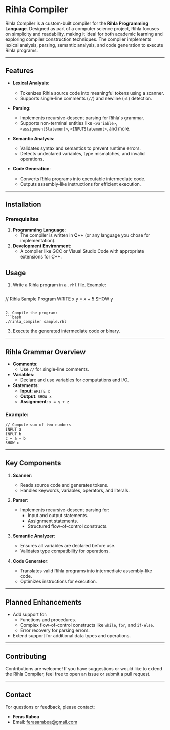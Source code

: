 

# **Rihla Compiler**

Rihla Compiler is a custom-built compiler for the **Rihla Programming Language**. Designed as part of a computer science project, Rihla focuses on simplicity and readability, making it ideal for both academic learning and exploring compiler construction techniques. The compiler implements lexical analysis, parsing, semantic analysis, and code generation to execute Rihla programs.

---

## **Features**

- **Lexical Analysis**:
  - Tokenizes Rihla source code into meaningful tokens using a scanner.
  - Supports single-line comments (`//`) and newline (`nl`) detection.

- **Parsing**:
  - Implements recursive-descent parsing for Rihla's grammar.
  - Supports non-terminal entities like `<variable>`, `<assignmentStatement>`, `<INPUTStatement>`, and more.

- **Semantic Analysis**:
  - Validates syntax and semantics to prevent runtime errors.
  - Detects undeclared variables, type mismatches, and invalid operations.

- **Code Generation**:
  - Converts Rihla programs into executable intermediate code.
  - Outputs assembly-like instructions for efficient execution.

---

## **Installation**

### **Prerequisites**
1. **Programming Language**:
   - The compiler is written in **C++** (or any language you chose for implementation).
2. **Development Environment**:
   - A compiler like GCC or Visual Studio Code with appropriate extensions for C++.


## **Usage**

1. Write a Rihla program in a `.rhl` file. Example:
   ```
// Rihla Sample Program
WRITE x
y = x + 5
SHOW y
   ```

2. Compile the program:
   ```bash
   ./rihla_compiler sample.rhl
   ```

3. Execute the generated intermediate code or binary.

---

## **Rihla Grammar Overview**

- **Comments**:
  - Use `//` for single-line comments.
- **Variables**:
  - Declare and use variables for computations and I/O.
- **Statements**:
  - **Input**: `WRITE x`
  - **Output**: `SHOW x`
  - **Assignment**: `x = y + z`

### Example:
```rhl
// Compute sum of two numbers
INPUT a
INPUT b
c = a + b
SHOW c
```

---

## **Key Components**

1. **Scanner**:
   - Reads source code and generates tokens.
   - Handles keywords, variables, operators, and literals.

2. **Parser**:
   - Implements recursive-descent parsing for:
     - Input and output statements.
     - Assignment statements.
     - Structured flow-of-control constructs.

3. **Semantic Analyzer**:
   - Ensures all variables are declared before use.
   - Validates type compatibility for operations.

4. **Code Generator**:
   - Translates valid Rihla programs into intermediate assembly-like code.
   - Optimizes instructions for execution.

---

## **Planned Enhancements**

- Add support for:
  - Functions and procedures.
  - Complex flow-of-control constructs like `while`, `for`, and `if-else`.
  - Error recovery for parsing errors.
- Extend support for additional data types and operations.

---

## **Contributing**

Contributions are welcome! If you have suggestions or would like to extend the Rihla Compiler, feel free to open an issue or submit a pull request.

---



## **Contact**

For questions or feedback, please contact:
- **Feras Rabea**  
- Email: [ferasarabea@gmail.com](mailto:ferasarabea@gmail.com)

